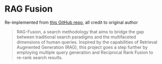 # RAG Fusion

Re-implemented from [this GitHub repo](https://github.com/Raudaschl/rag-fusion), all credit to original author

> RAG-Fusion, a search methodology that aims to bridge the gap between traditional search paradigms and the multifaceted dimensions of human queries. Inspired by the capabilities of Retrieval Augmented Generation (RAG), this project goes a step further by employing multiple query generation and Reciprocal Rank Fusion to re-rank search results.
